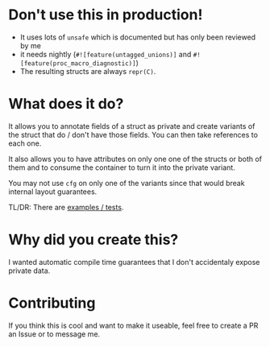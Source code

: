 # Don't use this in production!

- It uses lots of `unsafe` which is documented but has only been reviewed by me
- it needs nightly (`#![feature(untagged_unions)]` and `#![feature(proc_macro_diagnostic)]`)
- The resulting structs are always `repr(C)`.

# What does it do?

It allows you to annotate fields of a struct as private and
create variants of the struct that do / don't have those fields.
You can then take references to each one.

It also allows you to have attributes on only one one of the structs or both of them and to consume the container to turn it into the private variant.

You may not use `cfg` on only one of the variants since that would break internal layout guarantees.

TL/DR:
There are [examples / tests](https://github.com/soruh/sanitizeable/blob/master/example/).

# Why did you create this?

I wanted automatic compile time guarantees that I don't accidentaly expose private data.

# Contributing

If you think this is cool and want to make it useable, feel free to create a PR an Issue or to message me.
